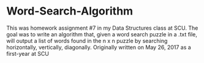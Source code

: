 # Word-Search-Algorithm
This was homework assignment #7 in my Data Structures class at SCU. 
The goal was to write an algorithm that, given a word search puzzle in a .txt file, 
will output a list of words found in the n x n puzzle by searching horizontally, vertically, diagonally.
Originally written on May 26, 2017 as a first-year at SCU


